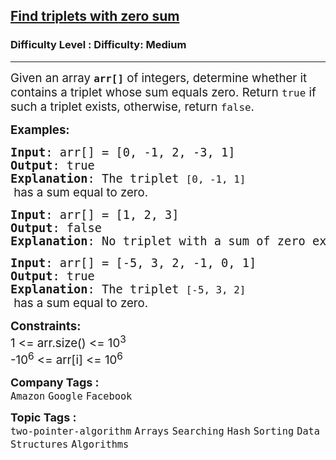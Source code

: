 <h2><a href="https://www.geeksforgeeks.org/problems/find-triplets-with-zero-sum/1?page=2&status=unsolved&sortBy=submissions">Find triplets with zero sum</a></h2><h3>Difficulty Level : Difficulty: Medium</h3><hr><div class="problems_problem_content__Xm_eO"><p><span style="font-size: 14pt;">Given an array <code><strong>arr[]</strong></code> of&nbsp;integers, determine whether it contains a triplet whose sum equals zero. Return <code>true</code> if such a triplet exists, otherwise, return <code>false</code>.</span></p>
<p><span style="font-size: 14pt;"><strong>Examples:</strong></span></p>
<pre><span style="font-size: 14pt;"><strong>Input</strong>: arr[] = [0, -1, 2, -3, 1]<br><strong>Output</strong>: true
<strong>Explanation</strong>: The triplet <code>[0, -1, 1]</code><span style="font-family: -apple-system, BlinkMacSystemFont, 'Segoe UI', Roboto, Oxygen, Ubuntu, Cantarell, 'Open Sans', 'Helvetica Neue', sans-serif;"> has a sum equal to zero.</span></span></pre>
<pre><span style="font-size: 14pt;"><strong>Input</strong>: arr[] = [1, 2, 3]<br><strong>Output</strong>: false
<strong>Explanation</strong>: No triplet with a sum of zero exists.</span></pre>
<pre><span style="font-size: 14pt;"><strong>Input</strong>: arr[] = [-5, 3, 2, -1, 0, 1]<br><strong>Output</strong>: true
<strong>Explanation</strong>: The triplet <code>[-5, 3, 2]</code><span style="font-family: -apple-system, BlinkMacSystemFont, 'Segoe UI', Roboto, Oxygen, Ubuntu, Cantarell, 'Open Sans', 'Helvetica Neue', sans-serif;"> has a sum equal to zero.</span></span></pre>
<p><span style="font-size: 14pt;"><strong>Constraints</strong><strong>:</strong><br>1 &lt;= arr.size() &lt;= 10<sup>3</sup></span><br><span style="font-size: 14pt;">-10<sup>6</sup> &lt;= arr[i] &lt;= 10<sup>6</sup></span></p></div><p><span style=font-size:18px><strong>Company Tags : </strong><br><code>Amazon</code>&nbsp;<code>Google</code>&nbsp;<code>Facebook</code>&nbsp;<br><p><span style=font-size:18px><strong>Topic Tags : </strong><br><code>two-pointer-algorithm</code>&nbsp;<code>Arrays</code>&nbsp;<code>Searching</code>&nbsp;<code>Hash</code>&nbsp;<code>Sorting</code>&nbsp;<code>Data Structures</code>&nbsp;<code>Algorithms</code>&nbsp;